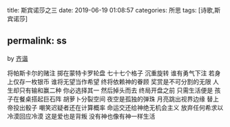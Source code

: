 title: 斯宾诺莎之三
date: 2019-06-19 01:08:57
categories: 所思
tags: [诗歌,斯宾诺莎]

permalink: ss
---
by [齐谐](http://caute.net/about/)

将帕斯卡尔的赌注
掷在蒙特卡罗轮盘
七十七个格子
沉重旋转
谁有勇气下注
若身上仅存一枚银币
谁将无望当作希望
终将依赖神的眷顾
奖赏是不可分割的无限
人生却只有输和赢二种
你必选择其一
然后掉头而去
终局开盘之前
只需生活便是
孩子在餐桌搭起巨石阵
胡萝卜分裂空间
夜空是孤独的弹珠
月亮跳出视界边缘
替上帝投出骰子
嘲笑迟疑者还在计算概率
命运交还给神绝无机会主义
放弃任何希求以冷漠回应冷漠
这是爱也是背叛
没有神也像有神一样生活